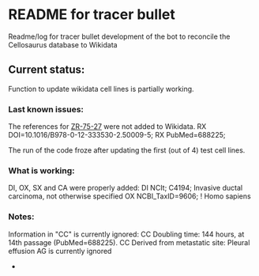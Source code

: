 # README for tracer bullet


Readme/log for tracer bullet development of the bot to reconcile the
Cellosaurus database to Wikidata


## Current status:

Function to update wikidata cell lines is partially working. 


### Last known issues:

The references for [ZR-75-27](https://www.wikidata.org/wiki/Q54996118) were not added to Wikidata. 
RX   DOI=10.1016/B978-0-12-333530-2.50009-5;
RX   PubMed=688225;

The run of the code froze after updating the first (out of 4) test cell lines.

### What is working: 

DI, OX, SX and CA were properly added:
DI   NCIt; C4194; Invasive ductal carcinoma, not otherwise specified
OX   NCBI_TaxID=9606; ! Homo sapiens

### Notes:

Information in "CC" is currently ignored:
CC   Doubling time: 144 hours, at 14th passage (PubMed=688225).
CC   Derived from metastatic site: Pleural effusion
AG is currently ignored


- 